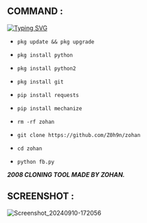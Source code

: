 ## COMMAND :

[![Typing SVG](https://readme-typing-svg.demolab.com?font=Fira+Code&pause=1000&color=FF2C10&background=31FF9400&width=435&lines=This+Tool+Is+Made+By+Zohan%F0%9F%A4%9F)](https://git.io/typing-svg)

* `pkg update && pkg upgrade`

* `pkg install python`

* `pkg install python2`

* `pkg install git`

* `pip install requests`

* `pip install mechanize`

* `rm -rf zohan`

* `git clone https://github.com/Z0h9n/zohan`

* `cd zohan`

* `python fb.py`


___2008 CLONING TOOL MADE BY ZOHAN.___</br>

## SCREENSHOT :
![Screenshot_20240910-172056](https://github.com/user-attachments/assets/936d4c6e-0f00-46c3-89ce-4233dd506977)
